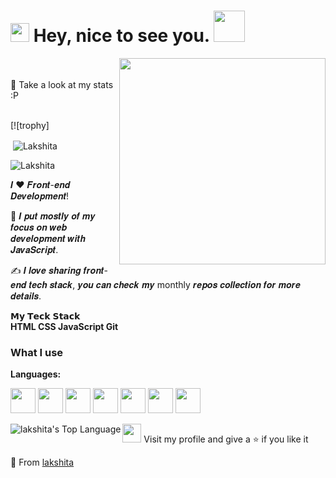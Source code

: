 <h1><img src="https://emojis.slackmojis.com/emojis/images/1531849430/4246/blob-sunglasses.gif?1531849430" width="30"/> Hey, nice to see you. <img src="https://media.giphy.com/media/mGcNjsfWAjY5AEZNw6/giphy.gif" width="50">
</h1>
<img align='right' src="https://static.dribbble.com/users/1920348/screenshots/4332641/shot09.gif" width="330">

  <br><br>:pizza: Take a look at my stats :P<br><br>  
  
  [![trophy]
<p>&nbsp;<img align="center" src="https://github-readme-stats.vercel.app/api?username=lakshita15&show_icons=true&locale=en" alt="Lakshita" /></p>

<p><img align="center" src="https://github-readme-streak-stats.herokuapp.com/?user=lakshita15&" alt="Lakshita" /></p>
𝑰 ❤️ 𝑭𝒓𝒐𝒏𝒕-𝒆𝒏𝒅 𝑫𝒆𝒗𝒆𝒍𝒐𝒑𝒎𝒆𝒏𝒕!  

🖖 𝑰 𝒑𝒖𝒕 𝒎𝒐𝒔𝒕𝒍𝒚 𝒐𝒇 𝒎𝒚 𝒇𝒐𝒄𝒖𝒔 𝒐𝒏 𝒘𝒆𝒃 𝒅𝒆𝒗𝒆𝒍𝒐𝒑𝒎𝒆𝒏𝒕 𝒘𝒊𝒕𝒉 𝑱𝒂𝒗𝒂𝑺𝒄𝒓𝒊𝒑𝒕.  

✍️ 𝑰 𝒍𝒐𝒗𝒆 𝒔𝒉𝒂𝒓𝒊𝒏𝒈 𝒇𝒓𝒐𝒏𝒕-𝒆𝒏𝒅 𝒕𝒆𝒄𝒉 𝒔𝒕𝒂𝒄𝒌, 𝒚𝒐𝒖 𝒄𝒂𝒏 𝒄𝒉𝒆𝒄𝒌 𝒎𝒚 monthly 𝒓𝒆𝒑𝒐𝒔 𝒄𝒐𝒍𝒍𝒆𝒄𝒕𝒊𝒐𝒏 𝒇𝒐𝒓 𝒎𝒐𝒓𝒆 𝒅𝒆𝒕𝒂𝒊𝒍𝒔.  

𝗠𝘆 𝗧𝗲𝗰𝗸 𝗦𝘁𝗮𝗰𝗸  
**HTML CSS JavaScript 
Git**

### What I use

**Languages:** 


<code><img height="40" src="https://cdn.svgporn.com/logos/javascript.svg"></code>
<code><img height="40" src="https://cdn.svgporn.com/logos/react.svg"></code>
<code><img height="40" src="https://cdn.svgporn.com/logos/nodejs-icon.svg"></code>
<code><img height="40" src="https://cdn.svgporn.com/logos/html-5.svg"></code>
<code><img height="40" src="https://cdn.svgporn.com/logos/css-3.svg"></code>
<code><img height="40" src="https://cdn.svgporn.com/logos/bootstrap.svg"></code>
<code><img height="40" src="https://cdn.svgporn.com/logos/mysql.svg"></code>  


<img align="left" alt="lakshita's Top Language" src="https://github-readme-stats.vercel.app/api/top-langs/?username=lakshita15&show_icons=true&theme=default"/>


<p> <img align='left ' src="https://miro.medium.com/max/875/1*WY7ELhXIVxbGlUwmhA1PSw.jpeg" width="30"  >  
  Visit my profile and give a ⭐️ if you like it</p>  
  
💜 From [lakshita](https://github.com/lakshita15)


                                     

